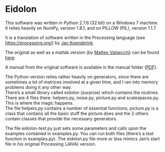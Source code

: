 # Eidolon

This software was written in Python 2.7.6 (32 bit) on a Windows 7 machine.<br/>
It relies heavily on NumPy, version 1.8.1, and on PILLOW (PIL), version 1.1.7.

It is a translation of software written in the Processing language 
(see https://processing.org/) by <a href="http://www.gestaltrevision.be/en/about-us/contact/all-contacts/45">Jan Koenderink</a>.

The original as well as a matlab version (by <a href="http://www.allpsych.uni-giessen.de/matteo/">Matteo Valsecchi</a>) can be found <a href="http://www.allpsych.uni-giessen.de/EidolonFactories/index.htm">here</a>.

A manual from the original software is available in the manual folder (<a href="https://github.com/gestaltrevision/Eidolon/blob/master/manual/Manual_1024x512_page.pdf">PDF</a>).

The Python version relies rather heavily on generators, since there are sometimes a lot of matrices involved at a given time, and I ran into memory problems doing it any other way.<br/>
There’s a small library called eidolon (surprise) which contains the routines. There are 4 files there: helpers.py, noise.py, picture.py and scalespaces.py. This is where the magic happens.<br/>
The file helpers.py contains a number of essential functions, picture.py is a class that contains all the basic stuff the picture does and the 2 others contain classes that provide the necessary generators. 

The file eidolon-test.py just sets some parameters and calls upon the examples contained in examples.py. You can run both files (there’s a test function in examples.py). The eidolon.py file more or less mimics Jan’s start file in his original Processing (JAVA) version.
